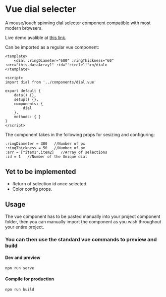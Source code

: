# Vue dial selecter

A mouse/touch spinning dial selecter component compatible with most modern browsers.

Live demo avalible at [this link](https://liveview-b19e3.firebaseapp.com/).

Can be imported as a regular vue component:
```
<template>
    <dial :ringDiameter="600" :ringThickness="60" :arr="this.dataArray1" :id="'circle1'"></dial>
</template>

<script>
import dial from '../components/dial.vue'

export default {
    data() {},
    setup() {},
    components: {
        dial
    },
    methods: { }
}
</script>
```
The component takes in the following props for sesizing and configuring:
```
:ringDiameter = 300   //Number of px
:ringThickness = 50   //Number of px
:arr = ["item1",item2]   //Array of selections
:id = 1   //Number of the Unique dial
```


## Yet to be implemented
* Return of selection id once selected.
* Color config props.



## Usage

The vue component has to be pasted manually into your project component folder, then you can manually import the component as you wish throughout your entire project.

### You can then use the standard vue commands to preview and build
#### Dev and preview
```
npm run serve
```

#### Compile for production
```
npm run build
